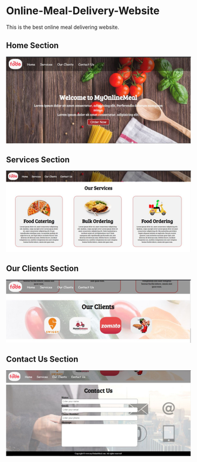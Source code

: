 # Online-Meal-Delivery-Website
This is the best online meal delivering website.

## Home Section
![](https://github.com/Vishal-raj-1/Online-Meal-Delivery-Website/blob/master/Images/home.jpg)

## Services Section
![](https://github.com/Vishal-raj-1/Online-Meal-Delivery-Website/blob/master/Images/services.jpg)

## Our Clients Section
![](https://github.com/Vishal-raj-1/Online-Meal-Delivery-Website/blob/master/Images/clients.jpg)

## Contact Us Section
![](https://github.com/Vishal-raj-1/Online-Meal-Delivery-Website/blob/master/Images/contactUS.jpg)
